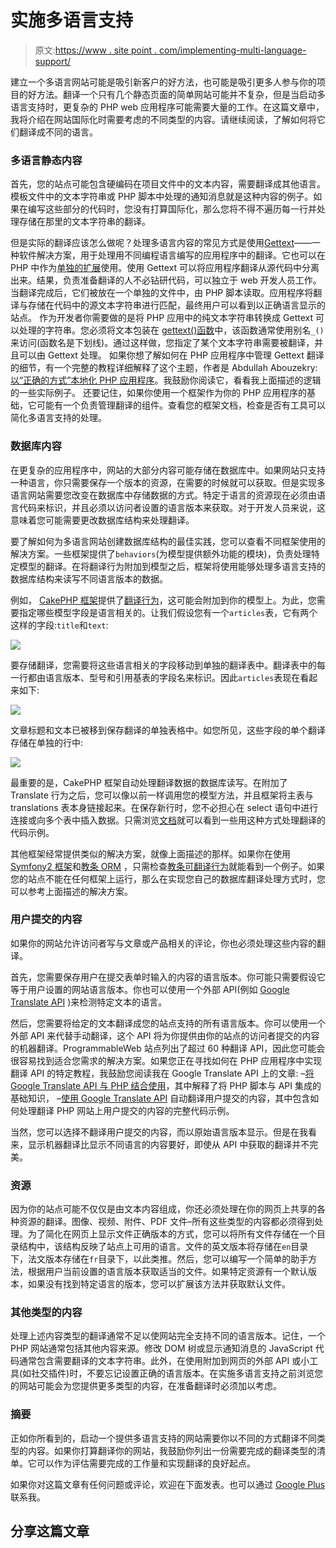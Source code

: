 # 实施多语言支持

> 原文:[https://www . site point . com/implementing-multi-language-support/](https://www.sitepoint.com/implementing-multi-language-support/)

建立一个多语言网站可能是吸引新客户的好方法，也可能是吸引更多人参与你的项目的好方法。翻译一个只有几个静态页面的简单网站可能并不复杂，但是当启动多语言支持时，更复杂的 PHP web 应用程序可能需要大量的工作。在这篇文章中，我将介绍在网站国际化时需要考虑的不同类型的内容。请继续阅读，了解如何将它们翻译成不同的语言。

### 多语言静态内容

首先，您的站点可能包含硬编码在项目文件中的文本内容，需要翻译成其他语言。模板文件中的文本字符串或 PHP 脚本中处理的通知消息就是这种内容的例子。如果在编写这些部分的代码时，您没有打算国际化，那么您将不得不遍历每一行并处理存储在那里的文本字符串的翻译。

但是实际的翻译应该怎么做呢？处理多语言内容的常见方式是使用[Gettext](http://www.gnu.org/software/gettext/)——一种软件解决方案，用于处理用不同编程语言编写的应用程序中的翻译。它也可以在 PHP 中作为[单独的扩展](http://php.net/manual/en/book.gettext.php)使用。使用 Gettext 可以将应用程序翻译从源代码中分离出来。结果，负责准备翻译的人不必钻研代码，可以独立于 web 开发人员工作。当翻译完成后，它们被放在一个单独的文件中，由 PHP 脚本读取。应用程序将翻译与存储在代码中的源文本字符串进行匹配，最终用户可以看到以正确语言显示的站点。
作为开发者你需要做的是将 PHP 应用中的纯文本字符串转换成 Gettext 可以处理的字符串。您必须将文本包装在 [gettext()函数](http://www.php.net/manual/en/function.gettext.php)中，该函数通常使用别名`_()`来访问(函数名是下划线)。通过这样做，您指定了某个文本字符串需要被翻译，并且可以由 Gettext 处理。
如果你想了解如何在 PHP 应用程序中管理 Gettext 翻译的细节，有一个完整的教程详细解释了这个主题，作者是 Abdullah Abouzekry: [以“正确的方式”本地化 PHP 应用程序](https://www.sitepoint.com/localizing-php-applications-1/)。我鼓励你阅读它，看看我上面描述的逻辑的一些实际例子。
还要记住，如果你使用一个框架作为你的 PHP 应用程序的基础，它可能有一个负责管理翻译的组件。查看您的框架文档，检查是否有工具可以简化多语言支持的处理。

### 数据库内容

在更复杂的应用程序中，网站的大部分内容可能存储在数据库中。如果网站只支持一种语言，你只需要保存一个版本的资源，在需要的时候就可以获取。但是实现多语言网站需要您改变在数据库中存储数据的方式。特定于语言的资源现在必须由语言代码来标识，并且必须以访问者设置的语言版本来获取。对于开发人员来说，这意味着您可能需要更改数据库结构来处理翻译。

要了解如何为多语言网站创建数据库结构的最佳实践，您可以查看不同框架使用的解决方案。一些框架提供了`behaviors`(为模型提供额外功能的模块)，负责处理特定模型的翻译。在将翻译行为附加到模型之后，框架将使用能够处理多语言支持的数据库结构来读写不同语言版本的数据。

例如， [CakePHP 框架](http://cakephp.org/)提供了[翻译行为](http://book.cakephp.org/2.0/en/core-libraries/behaviors/translate.html)，这可能会附加到你的模型上。为此，您需要指定哪些模型字段是语言相关的。让我们假设您有一个`articles`表，它有两个这样的字段:`title`和`text`:

![](../Images/5fec05df83a2bf9f68424bf3d2e28760.png)

要存储翻译，您需要将这些语言相关的字段移动到单独的翻译表中。翻译表中的每一行都由语言版本、型号和引用基表的字段名来标识。因此`articles`表现在看起来如下:

![](../Images/bdffc67669ffa19fea4d49daad52ac1d.png)

文章标题和文本已被移到保存翻译的单独表格中。如您所见，这些字段的单个翻译存储在单独的行中:

![](../Images/5889877e4b7671f93ee0872d3aa44322.png)

最重要的是，CakePHP 框架自动处理翻译数据的数据库读写。在附加了 Translate 行为之后，您可以像以前一样调用您的模型方法，并且框架将主表与 translations 表本身链接起来。在保存新行时，您不必担心在 select 语句中进行连接或向多个表中插入数据。只需浏览[文档](http://book.cakephp.org/2.0/en/core-libraries/behaviors/translate.html)就可以看到一些用这种方式处理翻译的代码示例。

其他框架经常提供类似的解决方案，就像上面描述的那样。如果你在使用 [Symfony2 框架](http://symfony.com/)和[教条 ORM](http://www.doctrine-project.org/) ，只需检查[教条可翻译行为](https://github.com/l3pp4rd/DoctrineExtensions/blob/master/doc/translatable.md)就能看到一个例子。如果您的站点不能在任何框架上运行，那么在实现您自己的数据库翻译处理方式时，您可以参考上面描述的解决方案。

### 用户提交的内容

如果你的网站允许访问者写与文章或产品相关的评论，你也必须处理这些内容的翻译。

首先，您需要保存用户在提交表单时输入的内容的语言版本。你可能只需要假设它等于用户设置的网站语言版本。你也可以使用一个外部 API(例如 [Google Translate API](https://developers.google.com/translate/) )来检测特定文本的语言。

然后，您需要将给定的文本翻译成您的站点支持的所有语言版本。你可以使用一个外部 API 来代替手动翻译，这个 API 将为你提供由你的站点的访问者提交的内容的机器翻译。ProgrammableWeb 站点列出了超过 60 种翻译 API，因此您可能会很容易找到适合您需求的解决方案。如果您正在寻找如何在 PHP 应用程序中实现翻译 API 的特定教程，我鼓励您阅读我在 Google Translate API 上的文章:
–[将 Google Translate API 与 PHP 结合使用](https://www.sitepoint.com/using-google-translate-api-php/)，其中解释了将 PHP 脚本与 API 集成的基础知识，
–[使用 Google Translate API](https://www.sitepoint.com/auto-translating-user-submitted-content-using-google-translate-api/) 自动翻译用户提交的内容，其中包含如何处理翻译 PHP 网站上用户提交的内容的完整代码示例。

当然，您可以选择不翻译用户提交的内容，而以原始语言版本显示。但是在我看来，显示机器翻译比显示不同语言的内容要好，即使从 API 中获取的翻译并不完美。

### 资源

因为你的站点可能不仅仅是由文本内容组成，你还必须处理在你的网页上共享的各种资源的翻译。图像、视频、附件、PDF 文件–所有这些类型的内容都必须得到处理。为了简化在网页上显示文件正确版本的方式，您可以将所有文件存储在一个目录结构中，该结构反映了站点上可用的语言。文件的英文版本将存储在`en`目录下，法文版本存储在`fr`目录下，以此类推。然后，您可以编写一个简单的助手方法，根据用户当前设置的语言版本获取适当的文件。如果特定资源有一个默认版本，如果没有找到特定语言的版本，您可以扩展该方法并获取默认文件。

### 其他类型的内容

处理上述内容类型的翻译通常不足以使网站完全支持不同的语言版本。记住，一个 PHP 网站通常包括其他内容来源。修改 DOM 树或显示通知消息的 JavaScript 代码通常包含需要翻译的文本字符串。此外，在使用附加到网页的外部 API 或小工具(如社交插件)时，不要忘记设置正确的语言版本。在实施多语言支持之前浏览您的网站可能会为您提供更多类型的内容，在准备翻译时必须加以考虑。

### 摘要

正如你所看到的，启动一个提供多语言支持的网站需要你以不同的方式翻译不同类型的内容。如果你打算翻译你的网站，我鼓励你列出一份需要完成的翻译类型的清单。它可以作为评估需要完成的工作量和实现翻译的良好起点。

如果你对这篇文章有任何问题或评论，欢迎在下面发表。也可以通过 [Google Plus](https://plus.google.com/112138584619019192671?rel=author) 联系我。

## 分享这篇文章